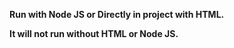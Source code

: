 **Run with Node JS or Directly in project with HTML.**

**It will not run without HTML or Node JS.**
